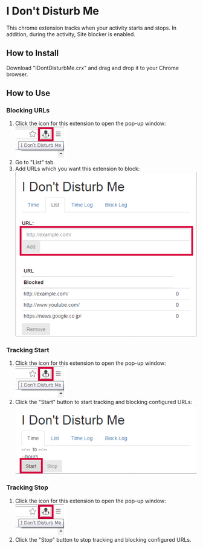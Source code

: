 # I Don't Disturb Me

This chrome extension tracks when your activity starts and stops. In addition, during the activity, Site blocker is enabled.

## How to Install
Download "IDontDisturbMe.crx" and drag and drop it to your Chrome browser.

## How to Use
### Blocking URLs
1. Click the icon for this extension to open the pop-up window: ![Icon on browser](images/captures/iconOnBrowser.png)
2. Go to "List" tab.
3. Add URLs which you want this extension to block: ![List tab](images/captures/ListTab.png)

### Tracking Start
1. Click the icon for this extension to open the pop-up window: ![Icon on browser](images/captures/iconOnBrowser.png)
2. Click the "Start" button to start tracking and blocking configured URLs: ![Start tracking in Time tab](images/captures/TimeTab_starting.png)

### Tracking Stop
1. Click the icon for this extension to open the pop-up window: ![Icon on browser](images/captures/iconOnBrowser.png)
2. Click the "Stop" button to stop tracking and blocking configured URLs.
